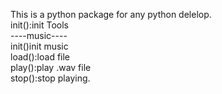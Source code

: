 This is a python package for any python delelop.  
init():init Tools  
----music----  
init()init music  
load():load file  
play():play .wav file  
stop():stop playing.  